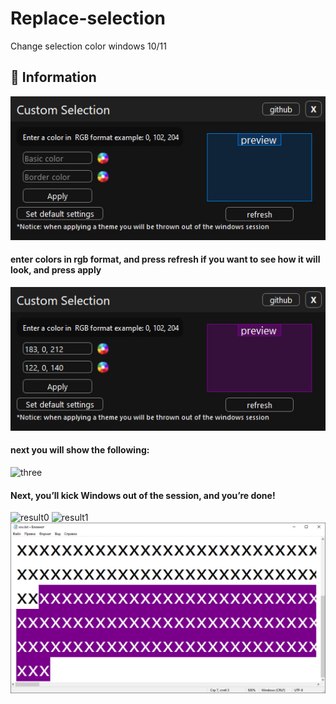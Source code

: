 # Replace-selection
Change selection color windows 10/11

<h2> 📛 Information</h2>

![first](pictures/one.jpg)
<h4> enter colors in rgb format, and press refresh if you want to see how it will look, and press apply</h2>

![first](pictures/two.jpg)
<h4>next you will show the following:</h4>

![three](pictures/three.jpg)
<h4>Next, you’ll kick Windows out of the session, and you’re done!</h4>

![result0](pictures/result_one.jpg) ![result1](pictures/result_two.jpg) ![result2](pictures/result_three.jpg) 
